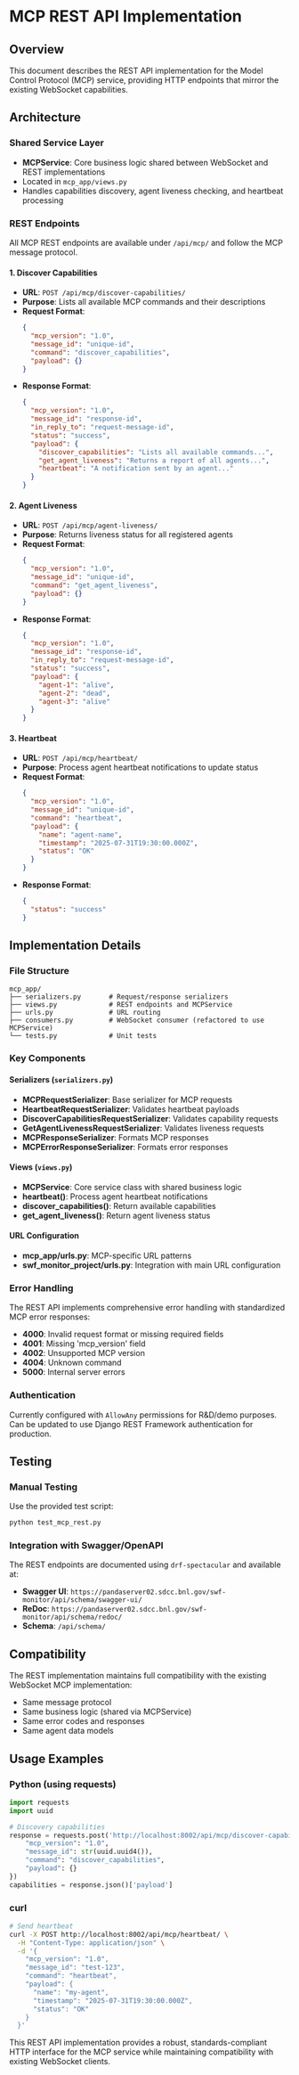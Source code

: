 # MCP REST API Implementation

## Overview

This document describes the REST API implementation for the Model Control Protocol (MCP) service, providing HTTP endpoints that mirror the existing WebSocket capabilities.

## Architecture

### Shared Service Layer
- **MCPService**: Core business logic shared between WebSocket and REST implementations
- Located in `mcp_app/views.py`
- Handles capabilities discovery, agent liveness checking, and heartbeat processing

### REST Endpoints

All MCP REST endpoints are available under `/api/mcp/` and follow the MCP message protocol.

#### 1. Discover Capabilities
- **URL**: `POST /api/mcp/discover-capabilities/`
- **Purpose**: Lists all available MCP commands and their descriptions
- **Request Format**:
  ```json
  {
    "mcp_version": "1.0",
    "message_id": "unique-id",
    "command": "discover_capabilities",
    "payload": {}
  }
  ```
- **Response Format**:
  ```json
  {
    "mcp_version": "1.0",
    "message_id": "response-id",
    "in_reply_to": "request-message-id",
    "status": "success",
    "payload": {
      "discover_capabilities": "Lists all available commands...",
      "get_agent_liveness": "Returns a report of all agents...",
      "heartbeat": "A notification sent by an agent..."
    }
  }
  ```

#### 2. Agent Liveness
- **URL**: `POST /api/mcp/agent-liveness/`
- **Purpose**: Returns liveness status for all registered agents
- **Request Format**:
  ```json
  {
    "mcp_version": "1.0",
    "message_id": "unique-id",
    "command": "get_agent_liveness",
    "payload": {}
  }
  ```
- **Response Format**:
  ```json
  {
    "mcp_version": "1.0",
    "message_id": "response-id",
    "in_reply_to": "request-message-id", 
    "status": "success",
    "payload": {
      "agent-1": "alive",
      "agent-2": "dead",
      "agent-3": "alive"
    }
  }
  ```

#### 3. Heartbeat
- **URL**: `POST /api/mcp/heartbeat/`
- **Purpose**: Process agent heartbeat notifications to update status
- **Request Format**:
  ```json
  {
    "mcp_version": "1.0",
    "message_id": "unique-id",
    "command": "heartbeat",
    "payload": {
      "name": "agent-name",
      "timestamp": "2025-07-31T19:30:00.000Z",
      "status": "OK"
    }
  }
  ```
- **Response Format**:
  ```json
  {
    "status": "success"
  }
  ```

## Implementation Details

### File Structure
```
mcp_app/
├── serializers.py       # Request/response serializers
├── views.py             # REST endpoints and MCPService
├── urls.py              # URL routing
├── consumers.py         # WebSocket consumer (refactored to use MCPService)
└── tests.py             # Unit tests
```

### Key Components

#### Serializers (`serializers.py`)
- **MCPRequestSerializer**: Base serializer for MCP requests
- **HeartbeatRequestSerializer**: Validates heartbeat payloads
- **DiscoverCapabilitiesRequestSerializer**: Validates capability requests
- **GetAgentLivenessRequestSerializer**: Validates liveness requests
- **MCPResponseSerializer**: Formats MCP responses
- **MCPErrorResponseSerializer**: Formats error responses

#### Views (`views.py`)
- **MCPService**: Core service class with shared business logic
- **heartbeat()**: Process agent heartbeat notifications
- **discover_capabilities()**: Return available capabilities
- **get_agent_liveness()**: Return agent liveness status

#### URL Configuration
- **mcp_app/urls.py**: MCP-specific URL patterns
- **swf_monitor_project/urls.py**: Integration with main URL configuration

### Error Handling

The REST API implements comprehensive error handling with standardized MCP error responses:

- **4000**: Invalid request format or missing required fields
- **4001**: Missing 'mcp_version' field
- **4002**: Unsupported MCP version
- **4004**: Unknown command
- **5000**: Internal server errors

### Authentication

Currently configured with `AllowAny` permissions for R&D/demo purposes. Can be updated to use Django REST Framework authentication for production.

## Testing

### Manual Testing
Use the provided test script:
```bash
python test_mcp_rest.py
```

### Integration with Swagger/OpenAPI
The REST endpoints are documented using `drf-spectacular` and available at:
- **Swagger UI**: `https://pandaserver02.sdcc.bnl.gov/swf-monitor/api/schema/swagger-ui/`
- **ReDoc**: `https://pandaserver02.sdcc.bnl.gov/swf-monitor/api/schema/redoc/`
- **Schema**: `/api/schema/`

## Compatibility

The REST implementation maintains full compatibility with the existing WebSocket MCP implementation:
- Same message protocol
- Same business logic (shared via MCPService)
- Same error codes and responses
- Same agent data models


## Usage Examples

### Python (using requests)
```python
import requests
import uuid

# Discovery capabilities
response = requests.post('http://localhost:8002/api/mcp/discover-capabilities/', json={
    "mcp_version": "1.0",
    "message_id": str(uuid.uuid4()),
    "command": "discover_capabilities",
    "payload": {}
})
capabilities = response.json()['payload']
```

### curl
```bash
# Send heartbeat
curl -X POST http://localhost:8002/api/mcp/heartbeat/ \
  -H "Content-Type: application/json" \
  -d '{
    "mcp_version": "1.0",
    "message_id": "test-123",
    "command": "heartbeat",
    "payload": {
      "name": "my-agent",
      "timestamp": "2025-07-31T19:30:00.000Z",
      "status": "OK"
    }
  }'
```

This REST API implementation provides a robust, standards-compliant HTTP interface for the MCP service while maintaining compatibility with existing WebSocket clients.